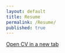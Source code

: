 ```yaml
---
layout: default
title: Resume
permalink: /Resume/
published: true
---
```


<div class="cv-container">
    <a href="{{ '/assets/Goddard_Res_v6.pdf' | relative_url }}" target="_blank">Open CV in a new tab</a>
</div>